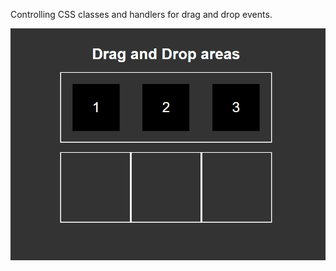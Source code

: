 Controlling CSS classes and handlers for drag and drop events.




![Project Running](Animation.gif)